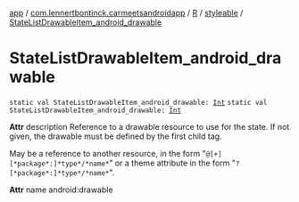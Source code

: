 [app](../../../index.md) / [com.lennertbontinck.carmeetsandroidapp](../../index.md) / [R](../index.md) / [styleable](index.md) / [StateListDrawableItem_android_drawable](./-state-list-drawable-item_android_drawable.md)

# StateListDrawableItem_android_drawable

`static val StateListDrawableItem_android_drawable: `[`Int`](https://kotlinlang.org/api/latest/jvm/stdlib/kotlin/-int/index.html)
`static val StateListDrawableItem_android_drawable: `[`Int`](https://kotlinlang.org/api/latest/jvm/stdlib/kotlin/-int/index.html)

**Attr**
description Reference to a drawable resource to use for the state. If not given, the drawable must be defined by the first child tag.

May be a reference to another resource, in the form "`@[+][*package*:]*type*/*name*`" or a theme attribute in the form "`?[*package*:]*type*/*name*`".

**Attr**
name android:drawable

